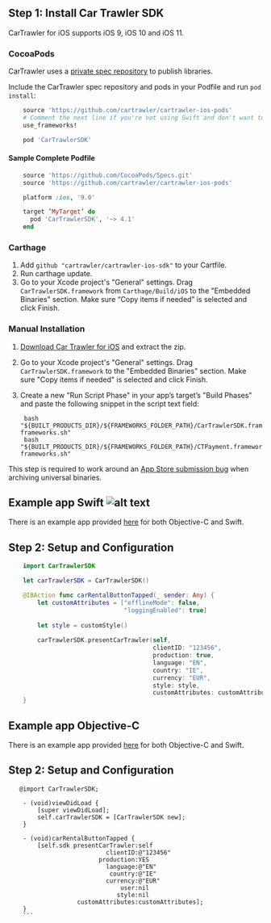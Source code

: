 

## Step 1: Install Car Trawler SDK

CarTrawler for iOS supports iOS 9, iOS 10 and iOS 11.

### CocoaPods
CarTrawler uses a [private spec repository](http://guides.cocoapods.org/making/private-cocoapods.html) to publish libraries.

Include the CarTrawler spec repository and pods in your Podfile and run `pod install`:
```ruby    
    source 'https://github.com/cartrawler/cartrawler-ios-pods'
    # Comment the next line if you're not using Swift and don't want to use dynamic frameworks
    use_frameworks!

    pod 'CarTrawlerSDK'
```

#### Sample Complete Podfile
```ruby 
    source 'https://github.com/CocoaPods/Specs.git'
    source 'https://github.com/cartrawler/cartrawler-ios-pods'

    platform :ios, '9.0'

    target ‘MyTarget’ do
      pod 'CarTrawlerSDK', '~> 4.1'
    end
```
### Carthage
1. Add `github "cartrawler/cartrawler-ios-sdk"` to your Cartfile.
2. Run carthage update.
3. Go to your Xcode project's "General" settings. Drag `CarTrawlerSDK.framework` from `Carthage/Build/iOS` to the "Embedded Binaries" section. Make sure “Copy items if needed” is selected and click Finish.

### Manual Installation

1. [Download Car Trawler for iOS](https://github.com/cartrawler/cartrawler-ios-sdk/archive/master.zip) and extract the zip.
2. Go to your Xcode project's "General" settings. Drag `CarTrawlerSDK.framework` to the "Embedded Binaries" section. Make sure "Copy items if needed" is selected and click Finish.
3. Create a new "Run Script Phase" in your app’s target’s "Build Phases" and paste the following snippet in the script text field:

        bash "${BUILT_PRODUCTS_DIR}/${FRAMEWORKS_FOLDER_PATH}/CarTrawlerSDK.framework/strip-frameworks.sh"
        bash "${BUILT_PRODUCTS_DIR}/${FRAMEWORKS_FOLDER_PATH}/CTPayment.framework/strip-frameworks.sh"
        
This step is required to work around an [App Store submission bug](http://www.openradar.me/radar?id=6409498411401216) when archiving universal binaries.

## Example app Swift ![alt text](http://www.iconninja.com/files/329/840/906/ios-bird-brand-figure-animal-swift-icon.png)

There is an example app provided [here](https://github.com/cartrawler/cartrawler-ios/tree/master/Examples) for both Objective-C and Swift.

## Step 2: Setup and Configuration
```swift
    import CarTrawlerSDK 

    let carTrawlerSDK = CarTrawlerSDK()

    @IBAction func carRentalButtonTapped(_ sender: Any) {
        let customAttributes = ["offlineMode": false,
                                "loggingEnabled": true]
        
        let style = customStyle()
        
        carTrawlerSDK.presentCarTrawler(self,
                                        clientID: "123456",
                                        production: true,
                                        language: "EN",
                                        country: "IE",
                                        currency: "EUR",
                                        style: style,
                                        customAttributes: customAttributes)
    }
```

## Example app Objective-C
There is an example app provided [here](https://github.com/cartrawler/cartrawler-ios/tree/master/Examples) for both Objective-C and Swift.

## Step 2: Setup and Configuration
```objc
   @import CarTrawlerSDK;

    - (void)viewDidLoad {
        [super viewDidLoad];
        self.carTrawlerSDK = [CarTrawlerSDK new];
    }

    - (void)carRentalButtonTapped {
        [self.sdk presentCarTrawler:self
                           clientID:@"123456"
                         production:YES
                           language:@"EN"
                            country:@"IE"
                           currency:@"EUR"
                               user:nil
                              style:nil
                   customAttributes:customAttributes];
    }
    ```
